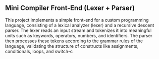 ## Mini Compiler Front-End (Lexer + Parser)

This project implements a simple front-end for a custom programming language, consisting of a lexical analyzer (lexer) and a recursive descent parser. The lexer reads an input stream and tokenizes it into meaningful units such as keywords, operators, numbers, and identifiers. The parser then processes these tokens according to the grammar rules of the language, validating the structure of constructs like assignments, conditionals, loops, and switch-c
